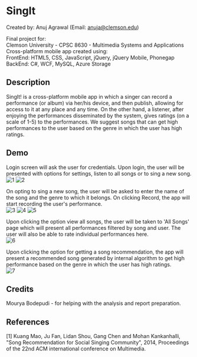 # SingIt
Created by: Anuj Agrawal (Email: anuja@clemson.edu)
<br>

Final project for:
<br>
Clemson University - CPSC 8630 - Multimedia Systems and Applications
<br>
Cross-platform mobile app created using:
<br>
FrontEnd: HTML5, CSS, JavaScript, jQuery, jQuery Mobile, Phonegap
<br>
BackEnd: C#, WCF, MySQL, Azure Storage

## Description
SingIt! is a cross-platform mobile app in which a singer can record a performance (or album) via her/his device, and then publish, allowing for access to it at any place and any time. On the other hand, a listener, after enjoying the performances disseminated by the system, gives ratings (on a scale of 1-5) to the performances. We suggest songs that can get high performances to the user based on the genre in which the user has high ratings.

## Demo
Login screen will ask the user for credentials. Upon login, the user will be presented with options for settings, listen to all songs or to sing a new song.
<br>
![1](https://raw.githubusercontent.com/anujgeek/SingIt/master/Demo/1.jpg "Login")
![2](https://raw.githubusercontent.com/anujgeek/SingIt/master/Demo/2.jpg "Menu")
<br>

On opting to sing a new song, the user will be asked to enter the name of the song and the genre to which it belongs. On clicking Record, the app will start recording the user's performance.
<br>
![3](https://raw.githubusercontent.com/anujgeek/SingIt/master/Demo/3.jpg "New Song")
![4](https://raw.githubusercontent.com/anujgeek/SingIt/master/Demo/4.jpg "Recording")
![5](https://raw.githubusercontent.com/anujgeek/SingIt/master/Demo/5.jpg "Recording Complete")
<br>

Upon clicking the option view all songs, the user will be taken to 'All Songs' page which will present all performances filtered by song and user. The user will also be able to rate individual performances here.
<br>
![6](https://raw.githubusercontent.com/anujgeek/SingIt/master/Demo/6.jpg "All Songs")
<br>

Upon clicking the option for getting a song recommendation, the app will present a recommended song generated by internal algorithm to get high performance based on the genre in which the user has high ratings.
<br>
![7](https://raw.githubusercontent.com/anujgeek/SingIt/master/Demo/7.jpg "Recommendation Found")
<br>

## Credits

Mourya Bodepudi - for helping with the analysis and report preparation.

## References

[1] Kuang Mao, Ju Fan, Lidan Shou, Gang Chen and Mohan Kankanhalli, "Song Recommendation for Social Singing Community", 2014, Proceedings of the 22nd ACM international conference on Multimedia.
